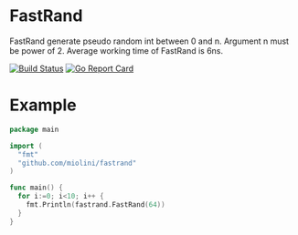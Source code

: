 # FastRand
FastRand generate pseudo random int between 0 and n. Argument n must be power of 2. Average working time of FastRand is 6ns.

[![Build Status](https://travis-ci.org/miolini/fastrand.svg)](https://travis-ci.org/miolini/fastrand.svg) [![Go Report Card](http://goreportcard.com/badge/miolini/fastrand)](http://goreportcard.com/report/miolini/fastrand)

# Example
```go
package main

import (
  "fmt"
  "github.com/miolini/fastrand"
)

func main() {
  for i:=0; i<10; i++ {
    fmt.Println(fastrand.FastRand(64))
  }
}
```
